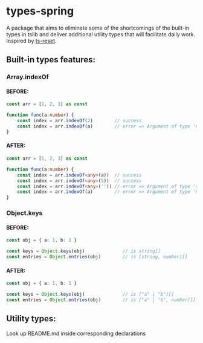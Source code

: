 # types-spring 

A package that aims to eliminate some of the shortcomings of the built-in types in tslib and deliver additional utility types that will facilitate daily work. Inspired by [ts-reset](https://github.com/total-typescript/ts-reset). 

## Built-in types features:

### Array.indexOf

#### BEFORE:

```ts
const arr = [1, 2, 3] as const

function func(a:number) {
    const index = arr.indexOf(2)        // success
    const index = arr.indexOf(a)        // error => Argument of type 'number' is not assignable to parameter of type '1 | 2 | 3'
}
```

#### AFTER: 


```ts
const arr = [1, 2, 3] as const

function func(a:number) {
    const index = arr.indexOf<any>(a))  // success
    const index = arr.indexOf<any>(5))  // success
    const index = arr.indexOf<any>('')) // error => Argument of type 'string' is not assignable to parameter of type '1 | 2 | 3'
    const index = arr.indexOf(a)        // error => Argument of type 'number' is not assignable to parameter of type '1 | 2 | 3'    
}
```


### Object.keys

#### BEFORE:

```ts
const obj = { a: 1, b: 1 }

const keys = Object.keys(obj)              // is string[]
const entries = Object.entries(obj)        // is [string, number][]
```

#### AFTER:

```ts
const obj = { a: 1, b: 1 }

const keys = Object.keys(obj)              // is ("a" | "b")[]
const entries = Object.entries(obj)        // is ["a" | "b", number][]
```

## Utility types:

Look up README.md inside corresponding declarations
